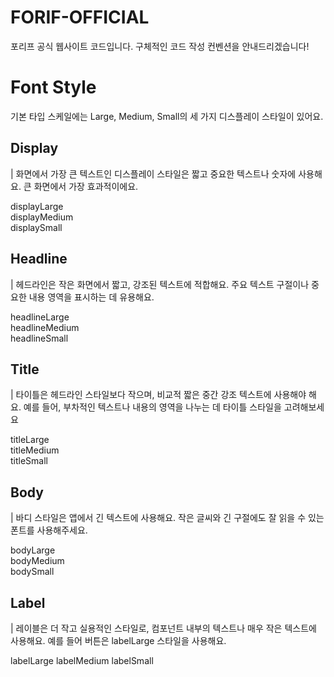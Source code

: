 # FORIF-OFFICIAL
포리프 공식 웹사이트 코드입니다. 구체적인 코드 작성 컨벤션을 안내드리겠습니다!

# Font Style
기본 타입 스케일에는 Large, Medium, Small의 세 가지 디스플레이 스타일이 있어요.


## Display
| 화면에서 가장 큰 텍스트인 디스플레이 스타일은 짧고 중요한 텍스트나 숫자에 사용해요. 큰 화면에서 가장 효과적이에요.

displayLarge   
displayMedium   
displaySmall   

## Headline
| 헤드라인은 작은 화면에서 짧고, 강조된 텍스트에 적합해요. 주요 텍스트 구절이나 중요한 내용 영역을 표시하는 데 유용해요.

headlineLarge   
headlineMedium   
headlineSmall   

## Title
| 타이틀은 헤드라인 스타일보다 작으며, 비교적 짧은 중간 강조 텍스트에 사용해야 해요. 예를 들어, 부차적인 텍스트나 내용의 영역을 나누는 데 타이틀 스타일을 고려해보세요

titleLarge   
titleMedium   
titleSmall   

## Body
| 바디 스타일은 앱에서 긴 텍스트에 사용해요. 작은 글씨와 긴 구절에도 잘 읽을 수 있는 폰트를 사용해주세요.

bodyLarge   
bodyMedium   
bodySmall   

## Label
| 레이블은 더 작고 실용적인 스타일로, 컴포넌트 내부의 텍스트나 매우 작은 텍스트에 사용해요. 예를 들어 버튼은 labelLarge 스타일을 사용해요.

labelLarge 
labelMedium 
labelSmall 
